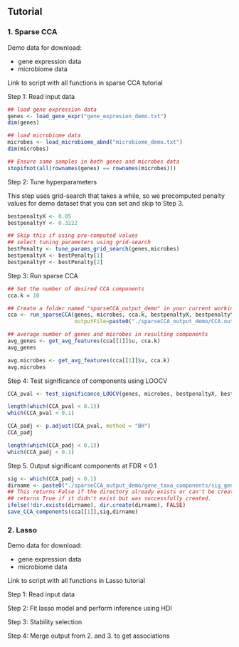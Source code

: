## Tutorial

### 1. Sparse CCA

Demo data for download: 
- gene expression data
- microbiome data

Link to script with all functions in sparse CCA tutorial

Step 1: Read input data

```R
## load gene expression data
genes <- load_gene_expr("gene_expresion_demo.txt")
dim(genes)

## load microbiome data
microbes <- load_microbiome_abnd("microbiome_demo.txt")
dim(microbes)

## Ensure same samples in both genes and microbes data
stopifnot(all(rownames(genes) == rownames(microbes)))
```

Step 2: Tune hyperparameters

This step uses grid-search that takes a while, so we precomputed penalty values for demo dataset that you can set and skip to Step 3.
```R
bestpenaltyX <- 0.05
bestpenaltyY <- 0.3222
```

```R
## Skip this if using pre-computed values
## select tuning parameters using grid-search
bestPenalty <- tune_params_grid_search(genes,microbes)
bestpenaltyX <- bestPenalty[1]
bestpenaltyY <- bestPenalty[2]
```

Step 3: Run sparse CCA

```R
## Set the number of desired CCA components
cca.k = 10

## Create a folder named "sparseCCA_output_demo" in your current working directory for this demo.
cca <- run_sparseCCA(genes, microbes, cca.k, bestpenaltyX, bestpenaltyY,
                     outputFile=paste0("./sparseCCA_output_demo/CCA.output.",bestpenaltyX,"_",bestpenaltyY,".txt"))

## average number of genes and microbes in resulting components
avg_genes <- get_avg_features(cca[[1]]$u, cca.k)
avg_genes

avg.microbes <- get_avg_features(cca[[1]]$v, cca.k)
avg.microbes
```

Step 4: Test significance of components using LOOCV

```R
CCA_pval <- test_significance_LOOCV(genes, microbes, bestpenaltyX, bestpenaltyY, cca.k)

length(which(CCA_pval < 0.1)) 
which(CCA_pval < 0.1)

CCA_padj <- p.adjust(CCA_pval, method = "BH")
CCA_padj

length(which(CCA_padj < 0.1))
which(CCA_padj < 0.1)
```

Step 5. Output significant components at FDR < 0.1

```R
sig <- which(CCA_padj < 0.1)
dirname <- paste0("./sparseCCA_output_demo/gene_taxa_components/sig_gene_taxa_components_",bestpenaltyX,"_", bestpenaltyY,"_padj/")
## This returns False if the directory already exists or can't be created, 
## returns True if it didn't exist but was successfully created.
ifelse(!dir.exists(dirname), dir.create(dirname), FALSE)
save_CCA_components(cca[[1]],sig,dirname)
```

### 2. Lasso

Demo data for download:
- gene expression data
- microbiome data

Link to script with all functions in Lasso tutorial

Step 1: Read input data

Step 2: Fit lasso model and perform inference using HDI

Step 3: Stability selection

Step 4: Merge output from 2. and 3. to get associations






